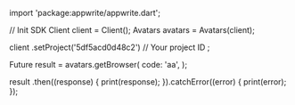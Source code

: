 import 'package:appwrite/appwrite.dart';

// Init SDK
Client client = Client();
Avatars avatars = Avatars(client);

client
    .setProject('5df5acd0d48c2') // Your project ID
;

Future result = avatars.getBrowser(
    code: 'aa',
);

result
  .then((response) {
    print(response);
  }).catchError((error) {
    print(error);
  });
